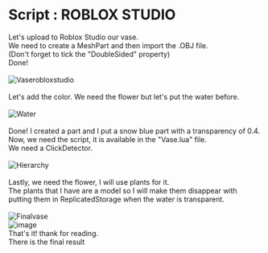 # Script : ROBLOX STUDIO 
Let's upload to Roblox Studio our vase. <br>
We need to create a MeshPart and then import the .OBJ file. <br>
(Don't forget to tick the "DoubleSided" property) <br>
Done!
<br>
<br>
![Vaserobloxstudio](https://github.com/Pixelisteuhh/Vase-System/assets/82734867/be901f87-17c8-4bdd-b2f9-ccddfadea2a0)
<br>
<br>
Let's add the color.
We need the flower but let's put the water before.
<br>
<br>
![Water](https://github.com/Pixelisteuhh/Vase-System/assets/82734867/738976b1-5fd8-44a6-b7b4-b61a1f7e9bba)
<br>
<br>
Done!
I created a part and I put a snow blue part with a transparency of 0.4. <br>
Now, we need the script, it is available in the "Vase.lua" file. <br>
We need a ClickDetector.
<br>
<br>
![Hierarchy](https://github.com/Pixelisteuhh/Vase-System/assets/82734867/c0fa9903-04d4-4c29-8159-dc71ac4ea0ea)
<br>
<br>
Lastly, we need the flower, I will use plants for it. <br>
The plants that I have are a model so I will make them disappear with putting them in ReplicatedStorage when the water is transparent.
<br>
<br>
![Finalvase](https://github.com/Pixelisteuhh/Vase-System/assets/82734867/3aef236b-95cb-40d4-b502-c8947791885a) <br>
![image](https://github.com/Pixelisteuhh/Vase-System/assets/82734867/2b849b56-fb86-4faa-9b11-ccc8729f115c)
<br>
That's it! thank for reading. <br>
There is the final result
<br>
<br>
